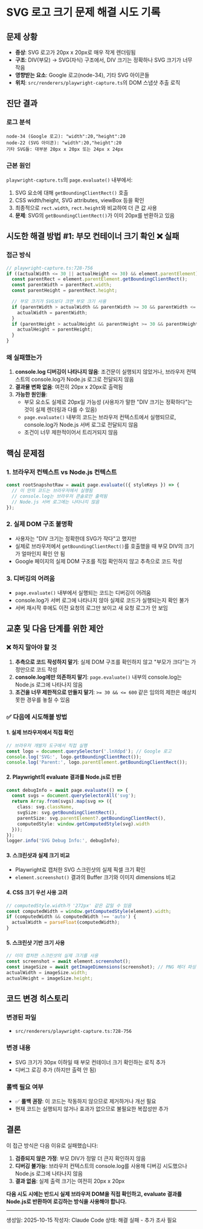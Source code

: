# SVG 로고 크기 문제 해결 시도 기록

## 문제 상황
- **증상**: SVG 로고가 20px x 20px로 매우 작게 렌더링됨
- **구조**: DIV(부모) → SVG(자식) 구조에서, DIV 크기는 정확하나 SVG 크기가 너무 작음
- **영향받는 요소**: Google 로고(node-34), 기타 SVG 아이콘들
- **위치**: `src/renderers/playwright-capture.ts`의 DOM 스냅샷 추출 로직

## 진단 결과

### 로그 분석
```
node-34 (Google 로고): "width":20,"height":20
node-22 (SVG 아이콘): "width":20,"height":20
기타 SVG들: 대부분 20px x 20px 또는 24px x 24px
```

### 근본 원인
`playwright-capture.ts`의 `page.evaluate()` 내부에서:
1. SVG 요소에 대해 `getBoundingClientRect()` 호출
2. CSS width/height, SVG attributes, viewBox 등을 확인
3. 최종적으로 `rect.width`, `rect.height`와 비교하여 더 큰 값 사용
4. **문제**: SVG의 `getBoundingClientRect()`가 이미 20px를 반환하고 있음

## 시도한 해결 방법 #1: 부모 컨테이너 크기 확인 ❌ 실패

### 접근 방식
```typescript
// playwright-capture.ts:728-756
if ((actualWidth <= 30 || actualHeight <= 30) && element.parentElement) {
  const parentRect = element.parentElement.getBoundingClientRect();
  const parentWidth = parentRect.width;
  const parentHeight = parentRect.height;

  // 부모 크기가 SVG보다 크면 부모 크기 사용
  if (parentWidth > actualWidth && parentWidth >= 30 && parentWidth <= 600) {
    actualWidth = parentWidth;
  }
  if (parentHeight > actualHeight && parentHeight >= 30 && parentHeight <= 600) {
    actualHeight = parentHeight;
  }
}
```

### 왜 실패했는가
1. **console.log 디버깅이 나타나지 않음**: 조건문이 실행되지 않았거나, 브라우저 컨텍스트의 console.log가 Node.js 로그로 전달되지 않음
2. **결과물 변화 없음**: 여전히 20px x 20px로 출력됨
3. **가능한 원인들**:
   - 부모 요소도 실제로 20px일 가능성 (사용자가 말한 "DIV 크기는 정확하다"는 것이 실제 렌더링과 다를 수 있음)
   - `page.evaluate()` 내부의 코드는 브라우저 컨텍스트에서 실행되므로, console.log가 Node.js 서버 로그로 전달되지 않음
   - 조건이 너무 제한적이어서 트리거되지 않음

## 핵심 문제점

### 1. 브라우저 컨텍스트 vs Node.js 컨텍스트
```typescript
const rootSnapshotRaw = await page.evaluate(({ styleKeys }) => {
  // 이 안의 코드는 브라우저에서 실행됨
  // console.log는 브라우저 콘솔로만 출력됨
  // Node.js 서버 로그에는 나타나지 않음
});
```

### 2. 실제 DOM 구조 불명확
- 사용자는 "DIV 크기는 정확한데 SVG가 작다"고 했지만
- 실제로 브라우저에서 `getBoundingClientRect()`를 호출했을 때 부모 DIV의 크기가 얼마인지 확인 안 됨
- Google 페이지의 실제 DOM 구조를 직접 확인하지 않고 추측으로 코드 작성

### 3. 디버깅의 어려움
- `page.evaluate()` 내부에서 실행되는 코드는 디버깅이 어려움
- console.log가 서버 로그에 나타나지 않아 실제로 코드가 실행되는지 확인 불가
- 서버 재시작 후에도 이전 요청의 로그만 보이고 새 요청 로그가 안 보임

## 교훈 및 다음 단계를 위한 제안

### ❌ 하지 말아야 할 것
1. **추측으로 코드 작성하지 말기**: 실제 DOM 구조를 확인하지 않고 "부모가 크다"는 가정만으로 코드 작성
2. **console.log에만 의존하지 말기**: `page.evaluate()` 내부의 console.log는 Node.js 로그에 나타나지 않음
3. **조건을 너무 제한적으로 만들지 말기**: `>= 30 && <= 600` 같은 임의의 제한은 예상치 못한 경우를 놓칠 수 있음

### ✅ 다음에 시도해볼 방법

#### 1. 실제 브라우저에서 직접 확인
```javascript
// 브라우저 개발자 도구에서 직접 실행
const logo = document.querySelector('.lnXdpd'); // Google 로고
console.log('SVG:', logo.getBoundingClientRect());
console.log('Parent:', logo.parentElement.getBoundingClientRect());
```

#### 2. Playwright의 evaluate 결과를 Node.js로 반환
```typescript
const debugInfo = await page.evaluate(() => {
  const svgs = document.querySelectorAll('svg');
  return Array.from(svgs).map(svg => ({
    class: svg.className,
    svgSize: svg.getBoundingClientRect(),
    parentSize: svg.parentElement?.getBoundingClientRect(),
    computedStyle: window.getComputedStyle(svg).width
  }));
});
logger.info('SVG Debug Info:', debugInfo);
```

#### 3. 스크린샷과 실제 크기 비교
- Playwright로 캡처한 SVG 스크린샷의 실제 픽셀 크기 확인
- `element.screenshot()` 결과의 Buffer 크기와 이미지 dimensions 비교

#### 4. CSS 크기 우선 사용 고려
```typescript
// computedStyle.width가 '272px' 같은 값일 수 있음
const computedWidth = window.getComputedStyle(element).width;
if (computedWidth && computedWidth !== 'auto') {
  actualWidth = parseFloat(computedWidth);
}
```

#### 5. 스크린샷 기반 크기 사용
```typescript
// 이미 캡처한 스크린샷의 실제 크기를 사용
const screenshot = await element.screenshot();
const imageSize = await getImageDimensions(screenshot); // PNG 헤더 파싱
actualWidth = imageSize.width;
actualHeight = imageSize.height;
```

## 코드 변경 히스토리

### 변경된 파일
- `src/renderers/playwright-capture.ts:728-756`

### 변경 내용
- SVG 크기가 30px 이하일 때 부모 컨테이너 크기 확인하는 로직 추가
- 디버그 로깅 추가 (하지만 출력 안 됨)

### 롤백 필요 여부
- ✅ **롤백 권장**: 이 코드는 작동하지 않으므로 제거하거나 개선 필요
- 현재 코드는 실행되지 않거나 효과가 없으므로 불필요한 복잡성만 추가

## 결론

이 접근 방식은 다음 이유로 실패했습니다:

1. **검증되지 않은 가정**: 부모 DIV가 정말 더 큰지 확인하지 않음
2. **디버깅 불가능**: 브라우저 컨텍스트의 console.log를 사용해 디버깅 시도했으나 Node.js 로그에 나타나지 않음
3. **결과 없음**: 실제 출력 크기는 여전히 20px x 20px

**다음 시도 시에는 반드시 실제 브라우저 DOM을 직접 확인하고, evaluate 결과를 Node.js로 반환하여 로깅하는 방식을 사용해야 합니다.**

---

생성일: 2025-10-15
작성자: Claude Code
상태: 해결 실패 - 추가 조사 필요
